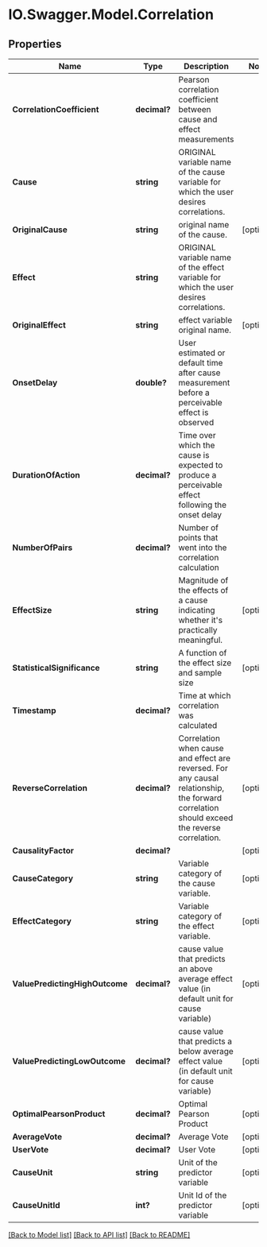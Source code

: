 # IO.Swagger.Model.Correlation
## Properties

Name | Type | Description | Notes
------------ | ------------- | ------------- | -------------
**CorrelationCoefficient** | **decimal?** | Pearson correlation coefficient between cause and effect measurements | 
**Cause** | **string** | ORIGINAL variable name of the cause variable for which the user desires correlations. | 
**OriginalCause** | **string** | original name of the cause. | [optional] 
**Effect** | **string** | ORIGINAL variable name of the effect variable for which the user desires correlations. | 
**OriginalEffect** | **string** | effect variable original name. | [optional] 
**OnsetDelay** | **double?** | User estimated or default time after cause measurement before a perceivable effect is observed | 
**DurationOfAction** | **decimal?** | Time over which the cause is expected to produce a perceivable effect following the onset delay | 
**NumberOfPairs** | **decimal?** | Number of points that went into the correlation calculation | 
**EffectSize** | **string** | Magnitude of the effects of a cause indicating whether it&#39;s practically meaningful. | [optional] 
**StatisticalSignificance** | **string** | A function of the effect size and sample size | [optional] 
**Timestamp** | **decimal?** | Time at which correlation was calculated | 
**ReverseCorrelation** | **decimal?** | Correlation when cause and effect are reversed. For any causal relationship, the forward correlation should exceed the reverse correlation. | [optional] 
**CausalityFactor** | **decimal?** |  | [optional] 
**CauseCategory** | **string** | Variable category of the cause variable. | [optional] 
**EffectCategory** | **string** | Variable category of the effect variable. | [optional] 
**ValuePredictingHighOutcome** | **decimal?** | cause value that predicts an above average effect value (in default unit for cause variable) | [optional] 
**ValuePredictingLowOutcome** | **decimal?** | cause value that predicts a below average effect value (in default unit for cause variable) | [optional] 
**OptimalPearsonProduct** | **decimal?** | Optimal Pearson Product | [optional] 
**AverageVote** | **decimal?** | Average Vote | [optional] 
**UserVote** | **decimal?** | User Vote | [optional] 
**CauseUnit** | **string** | Unit of the predictor variable | [optional] 
**CauseUnitId** | **int?** | Unit Id of the predictor variable | [optional] 

[[Back to Model list]](../README.md#documentation-for-models) [[Back to API list]](../README.md#documentation-for-api-endpoints) [[Back to README]](../README.md)

